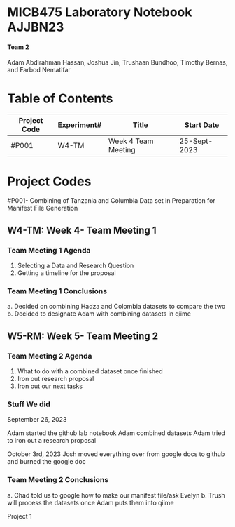 # MICB475 Laboratory Notebook AJJBN23
#### **Team 2**

Adam Abdirahman Hassan, Joshua Jin, Trushaan Bundhoo, Timothy Bernas, and Farbod Nematifar





# Table of Contents
|Project Code|Experiment#|Title|Start Date|
|------------|-----------|-----|----------|
|#P001      |W4-TM|Week 4 Team Meeting|25-Sept-2023|

# Project Codes
#P001- Combining of Tanzania and Columbia Data set in Preparation for Manifest File Generation

## W4-TM: Week 4- Team Meeting 1

### Team Meeting 1 Agenda
1. Selecting a Data and Research Question
2. Getting a timeline for the proposal

### Team Meeting 1 Conclusions
   a. Decided on combining Hadza and Colombia datasets to compare the two
   b. Decided to designate Adam with combining datasets in qiime

## W5-RM: Week 5- Team Meeting 2

### Team Meeting 2 Agenda 
1. What to do with a combined dataset once finished
2. Iron out research proposal
3. Iron out our next tasks


### Stuff We did 
September 26, 2023

Adam started the github lab notebook 
Adam combined datasets
Adam tried to iron out a research proposal 

October 3rd, 2023
Josh moved everything over from google docs to github and burned the google doc 
   
### Team Meeting 2 Conclusions 
  a. Chad told us to google how to make our manifest file/ask Evelyn
  b. Trush will process the datasets once Adam puts them into qiime  

Project 1
